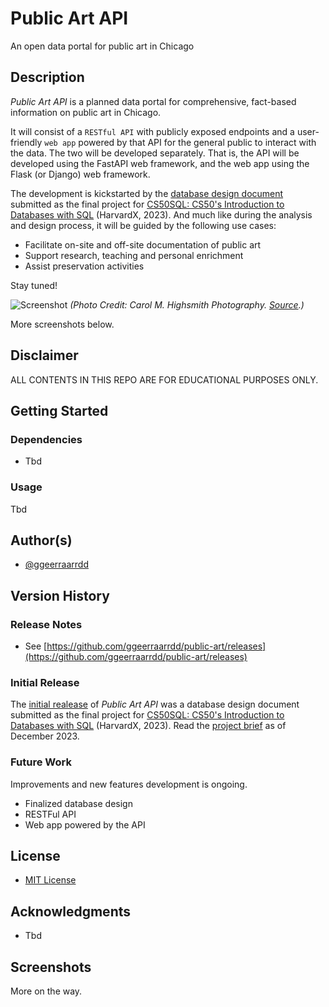 # Public Art API

An open data portal for public art in Chicago

## Description

_Public Art API_ is a planned data portal for comprehensive, fact-based information on public art in Chicago.

It will consist of a `RESTful API` with publicly exposed endpoints and a user-friendly `web app` powered by that API for the general public to interact with the data. The two will be developed separately. That is, the API will be developed using the FastAPI web framework, and the web app using the Flask (or Django) web framework.

The development is kickstarted by the [database design document](design/DESIGN.md) submitted as the final project for [CS50SQL: CS50's Introduction to Databases with SQL](https://cs50.harvard.edu/sql/2023/)  (HarvardX, 2023). And much like during the analysis and design process, it will be guided by the following use cases:

* Facilitate on-site and off-site documentation of public art
* Support research, teaching and personal enrichment
* Assist preservation activities

Stay tuned!

![Screenshot](images/flamingo.png)
_(Photo Credit: Carol M. Highsmith Photography. [Source](https://art.gsa.gov/artworks/23671/flamingo).)_

More screenshots below.

## Disclaimer

ALL CONTENTS IN THIS REPO ARE FOR EDUCATIONAL PURPOSES ONLY.

## Getting Started

### Dependencies

* Tbd

### Usage

Tbd

## Author(s)

* [@ggeerraarrdd](https://github.com/ggeerraarrdd/)

## Version History

### Release Notes

* See [https://github.com/ggeerraarrdd/public-art/releases](https://github.com/ggeerraarrdd/public-art/releases)

### Initial Release

The [initial realease](https://github.com/ggeerraarrdd/public-art/releases/tag/v0.1.0) of _Public Art API_ was a database design document submitted as the final project for [CS50SQL: CS50's Introduction to Databases with SQL](https://cs50.harvard.edu/sql/2023/) (HarvardX, 2023). Read the [project brief](https://cs50.harvard.edu/sql/2023/project/) as of December 2023.

### Future Work

Improvements and new features development is ongoing.

* Finalized database design
* RESTFul API
* Web app powered by the API

## License

* [MIT License](https://github.com/ggeerraarrdd/public-art/blob/main/LICENSE)

## Acknowledgments

* Tbd

## Screenshots

More on the way.
